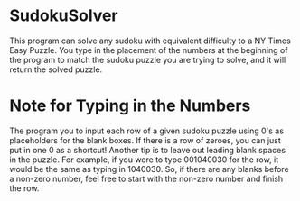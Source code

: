 # SudokuSolver
This program can solve any sudoku with equivalent difficulty to a NY Times Easy Puzzle.
You type in the placement of the numbers at the beginning of the program to match the sudoku puzzle you are trying to solve, and it will return the solved puzzle.

# Note for Typing in the Numbers
The program you to input each row of a given sudoku puzzle using 0's as placeholders for the blank boxes.
If there is a row of zeroes, you can just put in one 0 as a shortcut!
Another tip is to leave out leading blank spaces in the puzzle. For example, if you were to type 001040030 for the row, it would be the same as typing in 1040030. So, if there are any blanks before a non-zero number, feel free to start with the non-zero number and finish the row.
